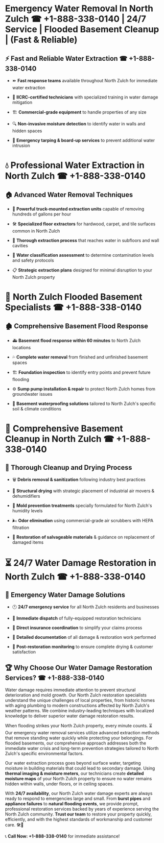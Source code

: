 # Emergency Water Removal In North Zulch ☎ +1-888-338-0140 | 24/7 Service | Flooded Basement Cleanup | (Fast & Reliable)  

## ⚡ Fast and Reliable Water Extraction ☎ +1-888-338-0140  
- ⏩ **Fast response teams** available throughout North Zulch for immediate water extraction  
- 🏅 **IICRC-certified technicians** with specialized training in water damage mitigation  
- 🏗️ **Commercial-grade equipment** to handle properties of any size  
- 🔍 **Non-invasive moisture detection** to identify water in walls and hidden spaces  
- 🛑 **Emergency tarping & board-up services** to prevent additional water intrusion  

# 💧 Professional Water Extraction in North Zulch ☎ +1-888-338-0140  

## 🏠 Advanced Water Removal Techniques  
- 🚛 **Powerful truck-mounted extraction units** capable of removing hundreds of gallons per hour  
- 🛠️ **Specialized floor extractors** for hardwood, carpet, and tile surfaces common in North Zulch  
- 📏 **Thorough extraction process** that reaches water in subfloors and wall cavities  
- 🧪 **Water classification assessment** to determine contamination levels and safety protocols  
- 📋 **Strategic extraction plans** designed for minimal disruption to your North Zulch property  

# 🌊 North Zulch Flooded Basement Specialists ☎ +1-888-338-0140  

## 🏚️ Comprehensive Basement Flood Response  
- 🚑 **Basement flood response within 60 minutes** to North Zulch locations  
- 💦 **Complete water removal** from finished and unfinished basement spaces  
- 🏗️ **Foundation inspection** to identify entry points and prevent future flooding  
- ⚙️ **Sump pump installation & repair** to protect North Zulch homes from groundwater issues  
- 🌱 **Basement waterproofing solutions** tailored to North Zulch's specific soil & climate conditions  

# 🧹 Comprehensive Basement Cleanup in North Zulch ☎ +1-888-338-0140  

## 🔄 Thorough Cleanup and Drying Process  
- 🗑️ **Debris removal & sanitization** following industry best practices  
- 💨 **Structural drying** with strategic placement of industrial air movers & dehumidifiers  
- 🦠 **Mold prevention treatments** specially formulated for North Zulch's humidity levels  
- 🌬️ **Odor elimination** using commercial-grade air scrubbers with HEPA filtration  
- 🔧 **Restoration of salvageable materials** & guidance on replacement of damaged items  

# ⏳ 24/7 Water Damage Restoration in North Zulch ☎ +1-888-338-0140  

## 🚀 Emergency Water Damage Solutions  
- 🕛 **24/7 emergency service** for all North Zulch residents and businesses  
- 🚒 **Immediate dispatch** of fully-equipped restoration technicians  
- 🏦 **Direct insurance coordination** to simplify your claims process  
- 📜 **Detailed documentation** of all damage & restoration work performed  
- 🔎 **Post-restoration monitoring** to ensure complete drying & customer satisfaction  

## 🏆 Why Choose Our Water Damage Restoration Services? ☎ +1-888-338-0140  
Water damage requires immediate attention to prevent structural deterioration and mold growth. Our North Zulch restoration specialists understand the unique challenges of local properties, from historic homes with aging plumbing to modern constructions affected by North Zulch's weather patterns. We combine industry-leading techniques with localized knowledge to deliver superior water damage restoration results.  

When flooding strikes your North Zulch property, every minute counts. ⏳ Our emergency water removal services utilize advanced extraction methods that remove standing water quickly while protecting your belongings. For flooded basements, our comprehensive approach addresses both the immediate water crisis and long-term prevention strategies tailored to North Zulch's specific environmental factors.  

Our water extraction process goes beyond surface water, targeting moisture in building materials that could lead to secondary damage. Using **thermal imaging & moisture meters**, our technicians create **detailed moisture maps** of your North Zulch property to ensure no water remains hidden within walls, under floors, or in ceiling spaces.  

With **24/7 availability**, our North Zulch water damage experts are always ready to respond to emergencies large and small. From **burst pipes** and **appliance failures** to **natural flooding events**, we provide prompt, professional restoration services backed by years of experience serving the North Zulch community. **Trust our team** to restore your property quickly, efficiently, and with the highest standards of workmanship and customer care. 🛠️💪  

📞 **Call Now: +1-888-338-0140** for immediate assistance!